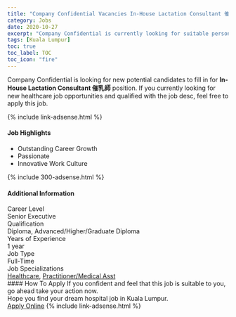 ```yaml
---
title: "Company Confidential Vacancies In-House Lactation Consultant 催乳師" 
category: Jobs 
date: 2020-10-27 
excerpt: "Company Confidential is currently looking for suitable person to fill in the In-House Lactation Consultant 催乳師 which positioned at Kuala Lumpur" 
tags: [Kuala Lumpur] 
toc: true 
toc_label: TOC 
toc_icon: "fire" 
--- 
```


<p>Company Confidential is looking for new potential candidates to fill in for <b>In-House Lactation Consultant 催乳師</b> position. If you currently looking for new healthcare job opportunities and qualified with the job desc, feel free to apply this job.
</p>{% include link-adsense.html %} 
<div><div><h4>Job Highlights</h4></div><div><ul><li><div><div><div><div></div></div></div><div><span>Outstanding Career Growth</span></div></div></li><li><div><div><div><div></div></div></div><div><span>Passionate</span></div></div></li><li><div><div><div><div></div></div></div><div><span>Innovative Work Culture</span></div></div></li></ul></div></div> 
{% include 300-adsense.html %} 
<div><div><h4>Additional Information</h4></div><div><div><div><div><div><div><div><span>Career Level</span></div><div><span>Senior Executive</span></div></div></div></div><div><div><div><div><span>Qualification</span></div><div><span>Diploma, Advanced/Higher/Graduate Diploma</span></div></div></div></div><div><div><div><div><span>Years of Experience</span></div><div><span>1 year</span></div></div></div></div><div><div><div><div><span>Job Type</span></div><div><span>Full-Time</span></div></div></div></div><div><div><div><div><span>Job Specializations</span></div><div><span><a href="/en/job-search/healthcare-jobs/">Healthcare</a>, <a href="/en/job-search/practitioner-nurse-medical-healthcare-jobs/">Practitioner/Medical Asst</a></span></div></div></div></div></div></div></div></div> 
#### How To Apply 
If you confident and feel that this job is suitable to you, go ahead take your action now. <br/> 
Hope you find your dream hospital job in Kuala Lumpur. <br/> 
<a href="https://www.jobstreet.com.my/en/job/in-house-lactation-consultant-催乳師-4411273?jobId=jobstreet-my-job-4411273" class="btn btn--warning" target="_blank" rel="nofollow noopenner">Apply Online</a> 
{% include link-adsense.html %} 